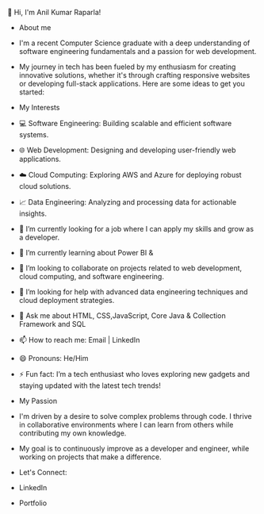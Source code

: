 
👋 Hi, I'm Anil Kumar Raparla!
- About me
- I'm a recent Computer Science graduate with a deep understanding of software engineering fundamentals and a passion for web development.
- My journey in tech has been fueled by my enthusiasm for creating innovative solutions, whether it's through crafting responsive websites or developing full-stack applications.
Here are some ideas to get you started:


- My Interests
- 💻 Software Engineering: Building scalable and efficient software systems.
- 🌐 Web Development: Designing and developing user-friendly web applications.
- ☁️ Cloud Computing: Exploring AWS and Azure for deploying robust cloud solutions.
- 📈 Data Engineering: Analyzing and processing data for actionable insights.

- 🔭 I’m currently looking for a job where I can apply my skills and grow as a developer.
- 🌱 I’m currently learning about Power BI & 
- 👯 I’m looking to collaborate on projects related to web development, cloud computing, and software engineering.
- 🤔 I’m looking for help with advanced data engineering techniques and cloud deployment strategies.
- 💬 Ask me about HTML, CSS,JavaScript, Core Java & Collection Framework and SQL
- 📫 How to reach me: Email | LinkedIn
- 😄 Pronouns: He/Him
- ⚡ Fun fact: I’m a tech enthusiast who loves exploring new gadgets and staying updated with the latest tech trends!
- My Passion
- I'm driven by a desire to solve complex problems through code. I thrive in collaborative environments where I can learn from others while contributing my own knowledge.
- My goal is to continuously improve as a developer and engineer, while working on projects that make a difference.
- Let's Connect:
- LinkedIn
- Portfolio
